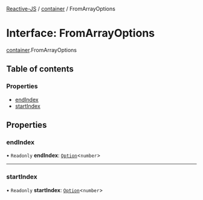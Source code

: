 [Reactive-JS](../README.md) / [container](../modules/container.md) / FromArrayOptions

# Interface: FromArrayOptions

[container](../modules/container.md).FromArrayOptions

## Table of contents

### Properties

- [endIndex](container.FromArrayOptions.md#endindex)
- [startIndex](container.FromArrayOptions.md#startindex)

## Properties

### endIndex

• `Readonly` **endIndex**: [`Option`](../modules/option.md#option)<`number`\>

___

### startIndex

• `Readonly` **startIndex**: [`Option`](../modules/option.md#option)<`number`\>
